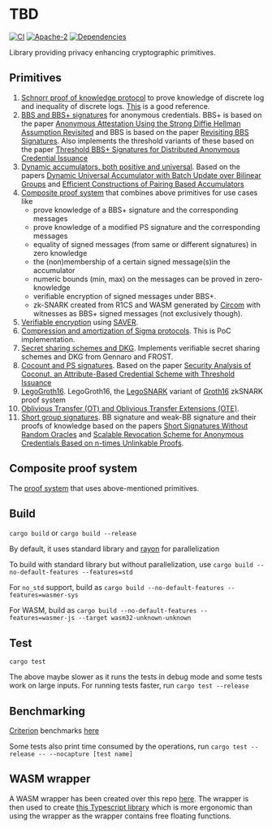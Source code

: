 # TBD

[![CI](https://github.com/docknetwork/crypto/actions/workflows/test.yml/badge.svg)](https://github.com/docknetwork/crypto/actions/workflows/test.yml)
[![Apache-2](https://img.shields.io/badge/License-Apache%202.0-blue.svg)](https://github.com/docknetwork/crypto/blob/main/LICENSE)
[![Dependencies](https://deps.rs/repo/github/docknetwork/crypto/status.svg)](https://deps.rs/repo/github/docknetwork/crypto)

Library providing privacy enhancing cryptographic primitives.

## Primitives

1. [Schnorr proof of knowledge protocol](./schnorr_pok) to prove knowledge of discrete log and inequality of discrete logs. [This](https://crypto.stanford.edu/cs355/19sp/lec5.pdf) is a good reference. 
2. [BBS and BBS+ signatures](./bbs_plus) for anonymous credentials. BBS+ is based on the paper [Anonymous Attestation Using the Strong Diffie Hellman Assumption Revisited](https://eprint.iacr.org/2016/663) and 
   BBS is based on the paper [Revisiting BBS Signatures](https://eprint.iacr.org/2023/275). Also implements the threshold variants of these based on the paper [Threshold BBS+ Signatures for Distributed Anonymous Credential Issuance](https://eprint.iacr.org/2023/602)
3. [Dynamic accumulators, both positive and universal](./vb_accumulator). Based on the papers [Dynamic Universal Accumulator with Batch Update over Bilinear Groups](https://eprint.iacr.org/2020/777) and [Efficient Constructions of Pairing Based Accumulators](https://eprint.iacr.org/2021/638)
4. [Composite proof system](./proof_system) that combines above primitives for use cases like 
   - prove knowledge of a BBS+ signature and the corresponding messages
   - prove knowledge of a modified PS signature and the corresponding messages
   - equality of signed messages (from same or different signatures) in zero knowledge
   - the (non)membership of a certain signed message(s)in the accumulator
   - numeric bounds (min, max) on the messages can be proved in zero-knowledge 
   - verifiable encryption of signed messages under BBS+. 
   - zk-SNARK created from R1CS and WASM generated by [Circom](https://docs.circom.io/) with witnesses as BBS+ signed messages (not exclusively though). 
5. [Verifiable encryption](./saver) using [SAVER](https://eprint.iacr.org/2019/1270).
6. [Compression and amortization of Sigma protocols](./compressed_sigma). This is PoC implementation.
7. [Secret sharing schemes and DKG](./secret_sharing_and_dkg). Implements verifiable secret sharing schemes and DKG from Gennaro and FROST.
8. [Cocount and PS signatures](./coconut/). Based on the paper [Security Analysis of Coconut, an Attribute-Based Credential Scheme with Threshold Issuance](https://eprint.iacr.org/2022/011)
9. [LegoGroth16](./legogroth16/).  LegoGroth16, the [LegoSNARK](https://eprint.iacr.org/2019/142) variant of [Groth16](https://eprint.iacr.org/2016/260) zkSNARK proof system
10. [Oblivious Transfer (OT) and Oblivious Transfer Extensions (OTE)](./oblivious_transfer).
11. [Short group signatures](./short_group_sig/). BB signature and weak-BB signature and their proofs of knowledge based on the papers [Short Signatures Without Random Oracles](https://eprint.iacr.org/2004/171) and [Scalable Revocation Scheme for Anonymous Credentials Based on n-times Unlinkable Proofs](http://library.usc.edu.ph/ACM/SIGSAC%202017/wpes/p123.pdf).

## Composite proof system

The [proof system](./proof_system) that uses above-mentioned primitives. 

## Build

`cargo build` or `cargo build --release`

By default, it uses standard library and [rayon](https://github.com/rayon-rs/rayon) for parallelization

To build with standard library but without parallelization, use `cargo build --no-default-features --features=std`

For `no_std` support, build as `cargo build --no-default-features --features=wasmer-sys`

For WASM, build as `cargo build --no-default-features --features=wasmer-js --target wasm32-unknown-unknown`

## Test

`cargo test`

The above maybe slower as it runs the tests in debug mode and some tests work on large inputs. 
For running tests faster, run `cargo test --release`


## Benchmarking

[Criterion](https://github.com/bheisler/criterion.rs) benchmarks [here](./benches)

Some tests also print time consumed by the operations, run `cargo test --release -- --nocapture [test name]`

## WASM wrapper

A WASM wrapper has been created over this repo [here](https://github.com/docknetwork/crypto-wasm). The wrapper is then used to create [this Typescript library](https://github.com/docknetwork/crypto-wasm-ts) which is more ergonomic than using the wrapper as the wrapper contains free floating functions.
